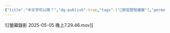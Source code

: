```yaml
---
{"title":"中文字可以嗎？","dg-publish":true,"tags":["🎯學習歷程檔案"],"permalink":"/self-learning/chinese-no-no-i-guess/","dgPassFrontmatter":true,"noteIcon":"","created":"2025-05-05T20:10:33.840+08:00","updated":"2025-05-05T22:56:33.841+08:00"}
---
```


![[螢幕錄影 2025-05-05 晚上7.29.46.mov]]
